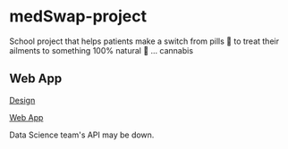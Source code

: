 # medSwap-project
School project that helps patients make a switch from pills 💊 to treat their ailments to something 100% natural 🌱 ... cannabis 

## Web App
[Design](https://www.figma.com/file/m8zbzDpJwFnoXLZCwUaIwE/MedSwap-WebApp?node-id=0%3A1)

[Web App](https://med-swap-project.vercel.app/register)

Data Science team's API may be down. 


